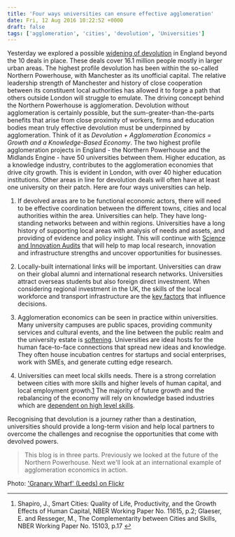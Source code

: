 ```yaml
---
title: 'Four ways universities can ensure effective agglomeration'
date: Fri, 12 Aug 2016 10:22:52 +0000
draft: false
tags: ['agglomeration', 'cities', 'devolution', 'Universities']
---
```


Yesterday we explored a possible [widening of devolution](https://jcransom.com/2016/08/11/is-the-northern-powerhouse-dead/) in England beyond the 10 deals in place. These deals cover 16.1 million people mostly in larger urban areas. The highest profile devolution has been within the so-called Northern Powerhouse, with Manchester as its unofficial capital. The relative leadership strength of Manchester and history of close cooperation between its constituent local authorities has allowed it to forge a path that others outside London will struggle to emulate. The driving concept behind the Northern Powerhouse is agglomeration. Devolution without agglomeration is certainly possible, but the sum-greater-than-the-parts benefits that arise from close proximity of workers, firms and education bodies mean truly effective devolution must be underpinned by agglomeration. Think of it as _Devolution + Agglomeration Economics = Growth and a Knowledge-Based Economy_. The two highest profile agglomeration projects in England - the Northern Powerhouse and the Midlands Engine - have 50 universities between them. Higher education, as a knowledge industry, contributes to the agglomeration economies that drive city growth. This is evident in London, with over 40 higher education institutions. Other areas in line for devolution deals will often have at least one university on their patch. Here are four ways universities can help.

1.  If devolved areas are to be functional economic actors, there will need to be effective coordination between the different towns, cities and local authorities within the area. Universities can help. They have long-standing networks between and within regions. Universities have a long history of supporting local areas with analysis of needs and assets, and providing of evidence and policy insight. This will continue with [Science and Innovation Audits](https://www.gov.uk/government/publications/science-and-innovation-audits-submit-an-expression-of-interest) that will help to map local research, innovation and infrastructure strengths and uncover opportunities for businesses.
    
2.  Locally-built international links will be important. Universities can draw on their global alumni and international research networks. Universities attract overseas students but also foreign direct investment. When considering regional investment in the UK, the skills of the local workforce and transport infrastructure are the [key factors](http://www.ey.com/UK/en/Issues/Business-environment/2015-UK-attractiveness-survey) that influence decisions.
    
3.  Agglomeration economics can be seen in practice within universities. Many university campuses are public spaces, providing community services and cultural events, and the line between the public realm and the university estate is [softening](https://jcransom.com/2016/08/01/smart-campuses/). Universities are ideal hosts for the human face-to-face connections that spread new ideas and knowledge. They often house incubation centres for startups and social enterprises, work with SMEs, and generate cutting edge research.
    
4.  Universities can meet local skills needs. There is a strong correlation between cities with more skills and higher levels of human capital, and local employment growth.[1](#fn-459-1) The majority of future growth and the rebalancing of the economy will rely on knowledge based industries which are [dependent on high level skills](http://www.local.gov.uk/c/document_library/get_file?uuid=45430ab2-075f-4bd0-9e0c-c1aa362efc87&groupId=10180).
    

Recognising that devolution is a journey rather than a destination, universities should provide a long-term vision and help local partners to overcome the challenges and recognise the opportunities that come with devolved powers.

> This blog is in three parts. Previously we looked at the future of the Northern Powerhouse. Next we'll look at an international example of agglomeration economics in action.

Photo: ['Granary Wharf' (Leeds) on Flickr](https://www.flickr.com/photos/tjblackwell/5301963046/in/album-72157624222542262/)

* * *

1.  Shapiro, J., Smart Cities: Quality of Life, Productivity, and the Growth Effects of Human Capital, NBER Working Paper No. 11615, p.2; Glaeser, E. and Resseger, M., The Complementarity between Cities and Skills, NBER Working Paper No. 15103, p.17 [↩](#fnref-459-1)